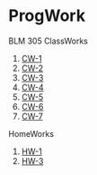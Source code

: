 # ProgWork

BLM 305
ClassWorks
1. [CW-1](https://hamzacakmak.github.io/ProgWork/sayac.html)
2. [CW-2](https://hamzacakmak.github.io/ProgWork/array_operations.html)
3. [CW-3](https://hamzacakmak.github.io/ProgWork/inspector.html)
4. [CW-4](https://hamzacakmak.github.io/ProgWork/CW4.html)
5. [CW-5](https://hamzacakmak.github.io/ProgWork/CW5.html)
6. [CW-6](https://hamzacakmak.github.io/ProgWork/CW6.html)
7. [CW-7](https://hamzacakmak.github.io/ProgWork/CW7/index.html)

HomeWorks
1. [HW-1](https://hamzacakmak.github.io/ProgWork/HW1.html)
2. [HW-3](https://hamzacakmak.github.io/ProgWork/HW3/index.html)
